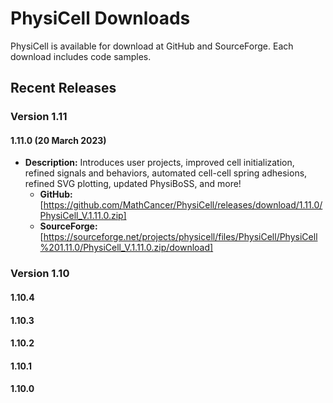 # PhysiCell Downloads 
PhysiCell is available for download at GitHub and SourceForge. Each download includes code samples.

## Recent Releases 

### Version 1.11
#### 1.11.0 (20 March 2023)
* **Description:** Introduces user projects, improved cell initialization, refined signals and behaviors, automated cell-cell spring adhesions, refined SVG plotting, updated PhysiBoSS, and more! 
  * **GitHub:** [https://github.com/MathCancer/PhysiCell/releases/download/1.11.0/PhysiCell_V.1.11.0.zip] 
  * **SourceForge:** [https://sourceforge.net/projects/physicell/files/PhysiCell/PhysiCell%201.11.0/PhysiCell_V.1.11.0.zip/download]  

### Version 1.10

#### 1.10.4

#### 1.10.3

#### 1.10.2

#### 1.10.1

#### 1.10.0

